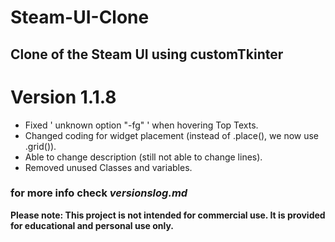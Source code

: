 # Steam-UI-Clone
## Clone of the Steam UI using customTkinter

# Version 1.1.8
 - Fixed ' unknown option "-fg" ' when hovering Top Texts.
 - Changed coding for widget placement (instead of .place(), we now use .grid()).
 - Able to change description (still not able to change lines).
 - Removed unused Classes and variables.

### for more info check *versionslog.md*

**Please note: This project is not intended for commercial use. It is provided for educational and personal use only.**
